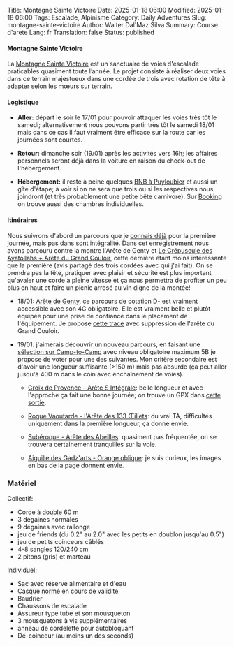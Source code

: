Title:       Montagne Sainte Victoire
Date:        2025-01-18 06:00
Modified:    2025-01-18 06:00
Tags:        Escalade, Alpinisme
Category:    Daily Adventures
Slug:        montagne-sainte-victoire
Author:      Walter Dal'Maz Silva
Summary:     Course d'arete
Lang:        fr
Translation: false
Status:      published


#### Montagne Sainte Victoire

La [Montagne Sainte Victoire](https://www.camptocamp.org/waypoints/107164/fr/montagne-sainte-victoire) est un sanctuaire de voies d'escalade praticables quasiment toute l’année. Le projet consiste à réaliser deux voies dans ce terrain majestueux dans une cordée de trois avec rotation de tête à adapter selon les mœurs sur terrain.

#### Logistique

- **Aller:** départ le soir le 17/01 pour pouvoir attaquer les voies très tôt le samedi; alternativement nous pouvons partir très tôt le samedi 18/01 mais dans ce cas il faut vraiment être efficace sur la route car les journées sont courtes.

- **Retour:** dimanche soir (19/01) après les activités vers 16h; les affaires personnels seront déjà dans la voiture en raison du check-out de l'hébergement.

- **Hébergement:** il reste à peine quelques [BNB à Puyloubier](https://www.airbnb.fr/s/Puyloubier--France/homes?date_picker_type=calendar&checkin=2025-01-17&checkout=2025-01-19&adults=3&pets=0) et aussi un gîte d'étape; à voir si on ne sera que trois ou si les respectives nous joindront (et très probablement une petite bête carnivore).  Sur [Booking](https://www.booking.com/searchresults.html?ss=Puyloubier%2C+Provence-Alpes-C%C3%B4te+d%27Azur%2C+France&efdco=1&label=gen173rf-1FCAEoggI46AdIM1gDaE2IAQGYATG4ARfIAQzYAQHoAQH4AQKIAgGiAhRpbWVyeXMub2t0YS1lbWVhLmNvbagCA7gC2rLqugbAAgHSAiRjODUxZmY5ZS1mNzYzLTQxYmYtOGE4Mi00NjA4MGE5ODhmNWLYAgXgAgE&aid=304142&lang=en-us&sb=1&src_elem=sb&src=index&dest_id=-1460505&dest_type=city&ac_position=0&ac_click_type=b&ac_langcode=en&ac_suggestion_list_length=5&search_selected=true&search_pageview_id=1c0738edf9100b8e&ac_meta=GhAxYzA3MzhlZGY5MTAwYjhlIAAoATICZW46BXB1eWxvQABKAFAA&checkin=2025-01-17&checkout=2025-01-19&group_adults=2&no_rooms=1&group_children=0) on trouve aussi des chambres individuelles.

#### Itinéraires

Nous suivrons d'abord un parcours que je [connais déjà](https://www.komoot.com/tour/1957833711?share_token=auvfqoP9Pi1vk5QnC72RgwvowPzuIp7QnWcUGilM59z5jbIttd&ref=wtd) pour la première journée, mais pas dans sont intégralité. Dans cet enregistrement nous avons parcouru contre la montre l'Arête de Genty et [Le Crépuscule des Ayatollahs + Arête du Grand Couloir](https://www.camptocamp.org/routes/56483/fr/sainte-victoire-paroi-du-grand-couloir-le-crepuscule-des-ayatollahs-arete-du-grand-couloir), cette dernière étant moins intéressante que la première (avis partagé des trois cordées avec qui j'ai fait). On se prendra pas la tête, pratiquer avec plaisir et sécurité est plus important qu'avaler une corde à pleine vitesse et ça nous permettra de profiter un peu plus en haut et faire un picnic arrosé au vin digne de la montée!

- 18/01: [Arête de Genty](https://www.camptocamp.org/routes/54743/fr/sainte-victoire-paroi-des-plaideurs-arete-de-genty), ce parcours de cotation D- est vraiment accessible avec son 4C obligatoire. Elle est vraiment belle et plutôt équipée pour une prise de confiance dans le placement de l'équipement. Je propose [cette trace](https://www.komoot.com/tour/1981298753?share_token=aSoGQ3wpFr72zuBXWAg3cnfrthzy9VGBS4aDONtL5A9pFDae70&ref=wtd) avec suppression de l'arête du Grand Couloir.

- 19/01: j'aimerais découvrir un nouveau parcours, en faisant une [sélection sur Camp-to-Camp](https://www.camptocamp.org/routes?w=107164&act=rock_climbing,mountain_climbing&sort=rock_required_rating&rrat=4a,5b&dhei=100,350) avec niveau obligatoire maximum 5B je propose de voter pour une des suivantes. Mon critère secondaire est d'avoir une longueur suffisante (>150 m) mais pas absurde (ça peut aller jusqu'à 400 m dans le coin avec enchaînement de voies).

	- [Croix de Provence - Arête S Intégrale](https://www.camptocamp.org/routes/54744/fr/sainte-victoire-croix-de-provence-arete-s-integrale-ou-des-rois-mages-): belle longueur et avec l'approche ça fait une bonne journée; on trouve un GPX dans [cette sortie](https://www.camptocamp.org/outings/1645841/fr/sainte-victoire-croix-de-provence-arete-s-integrale-ou-des-rois-mages-).

	- [Roque Vaoutarde - l'Arête des 133 Œillets](https://www.camptocamp.org/routes/708694/fr/sainte-victoire-roque-vaoutarde-l-arete-des-133-illets): du vrai TA, difficultés uniquement dans la première longueur, ça donne envie.
	
	- [Subéroque - Arête des Abeilles](https://www.camptocamp.org/routes/278410/fr/sainte-victoire-suberoque-arete-des-abeilles): quasiment pas fréquentée, on se trouvera certainement tranquilles sur la voie.

	- [Aiguille des Gadz'arts - Orange oblique](https://www.camptocamp.org/routes/851361/fr/sainte-victoire-aiguille-des-gadz-arts-orange-oblique): je suis curieux, les images en bas de la page donnent envie.

### Matériel

Collectif:

- Corde à double 60 m
- 3 dégaines normales
- 9 dégaines avec rallonge
- jeu de friends (du 0.2" au 2.0" avec les petits en doublon jusqu'au 0.5")
- jeu de petits coinceurs câblés 
- 4-8 sangles 120/240 cm
- 2 pitons (gris) et marteau

Individuel:

- Sac avec réserve alimentaire et d'eau
- Casque normé en cours de validité
- Baudrier
- Chaussons de escalade
- Assureur type tube et son mousqueton
- 3 mousquetons à vis supplémentaires
- anneau de cordelette pour autobloquant
- Dé-coinceur (au moins un des seconds)
